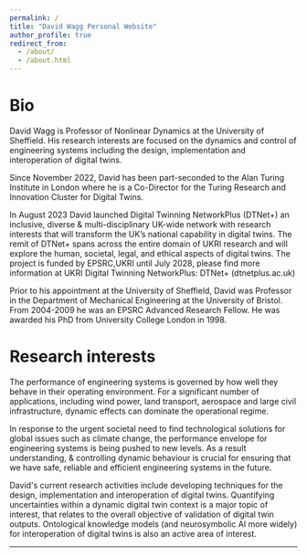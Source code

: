 ```yaml
---
permalink: /
title: "David Wagg Personal Website"
author_profile: true
redirect_from: 
  - /about/
  - /about.html
---
```


# Bio


David Wagg is Professor of Nonlinear Dynamics at the University of Sheffield. His research interests are focused on the dynamics and control of engineering  systems including the design, implementation and interoperation of digital twins.

Since November 2022, David has been part-seconded to the Alan Turing Institute in London where he is a Co-Director for the Turing Research and Innovation Cluster for Digital Twins.

In August 2023 David launched Digital Twinning NetworkPlus (DTNet+) an inclusive, diverse & multi-disciplinary UK-wide network with research interests that will transform the UK’s national capability in digital twins.  The remit of DTNet+ spans across the entire domain of UKRI research and will explore the human, societal, legal, and ethical aspects of digital twins.  The project is funded by EPSRC,UKRI until July 2028, please find more information at UKRI Digital Twinning NetworkPlus: DTNet+ (dtnetplus.ac.uk)

Prior to his appointment at the University of Sheffield, David was Professor in the Department of Mechanical Engineering at the University of Bristol. From 2004-2009 he was an EPSRC Advanced Research Fellow. He was awarded his PhD from University College London in 1998.

# Research interests
The performance of engineering systems is governed by how well they behave in their operating environment. For a significant number of applications, including wind power, land transport, aerospace and large civil infrastructure, dynamic effects can dominate the operational regime.

In response to the urgent societal need to find technological solutions for global issues such as climate change, the performance envelope for engineering systems is being pushed to new levels. As a result understanding, & controlling dynamic behaviour is crucial for ensuring that we have safe, reliable and efficient engineering systems in the future.

David's current research activities include developing techniques for the design, implementation and interoperation of digital twins. Quantifying uncertainties within a dynamic digital twin context is a major topic of interest, that relates to the overall objective of validation of digital twin outputs. Ontological knowledge models (and neurosymbolic AI more widely) for interoperation of digital twins is also an active area of interest.

---
